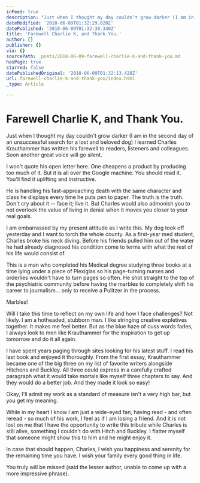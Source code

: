 ```yaml
---
inFeed: true
description: "Just when I thought my day couldn’t grow darker (I am in the second day of an unsuccessful search for a lost and beloved dog) I learned Charles Krauthammer has written his farewell to readers, listeners and colleagues. \_Soon another great voice\nwill go silent."
dateModified: '2018-06-09T01:32:29.020Z'
datePublished: '2018-06-09T01:32:30.340Z'
title: 'Farewell Charlie K, and Thank You.'
author: []
publisher: {}
via: {}
sourcePath: _posts/2018-06-09-farewell-charlie-k-and-thank-you.md
hasPage: true
starred: false
datePublishedOriginal: '2018-06-09T01:32:13.428Z'
url: farewell-charlie-k-and-thank-you/index.html
_type: Article

---
```

# Farewell Charlie K, and Thank You.

Just when I thought my day couldn't grow darker (I am in the second day of an unsuccessful search for a lost and beloved dog) I learned Charles Krauthammer has written his farewell to readers, listeners and colleagues.  Soon another great voice
will go silent.

I won't quote his open letter here.  One cheapens a product by producing too much
of it.  But it is all over the Google machine.  You should read it.  You'll find it uplifting and instructive.

He is handling his fast-approaching death with the same character and class he displays every time he puts pen to paper.  The truth is the truth.  Don't cry about it -- face it; live it.  But Charles would also admonish you to not overlook the value of living in denial when it moves you closer to your real goals.  

I am embarrassed by my present attitude as I write this. My dog took off yesterday and I want to torch the whole county.  As a first-year med student, Charles broke his neck diving.  Before his friends pulled him out of the water he had already diagnosed his condition come to terms with what the rest of his life would consist of.  

This is a man who completed his Medical degree studying three books at a time lying under a piece of Plexiglas so his page-turning nurses and orderlies wouldn't have to turn pages so often. He shot straight to the top of the psychiatric community before having the marbles to completely shift his career to journalism... only to receive a Pulitzer in the process.

Marbles!

Will I take this time to reflect on my own life and how I face challenges? Not likely. I am a hotheaded, stubborn man.  I like stringing creative expletives together. It makes me feel better.  But as the blue haze of cuss words fades, I always look to men like Krauthammer for the inspiration to get up tomorrow and do it all again.

I have spent years paging through sites looking for his latest stuff.  I read his last book and enjoyed it thoroughly.  From the first essay, Krauthammer became one of the big three on my list of favorite writers alongside Hitchens and Buckley.  All three could express in a carefully crafted paragraph what it would take mortals like myself three chapters to say.  And they would do a better job. And they made it look so easy!

Okay, I'll admit my work as a standard of measure isn't a very high bar, but you get my meaning.

While in my heart I know I am just a wide-eyed fan, having read - and often reread - so much of his work, I feel as if I am losing a friend.  And it is not lost on me that I have the opportunity to write this tribute while Charles is still alive, something I couldn't do with Hitch and Buckley.  I flatter myself that someone might show this to him and he might enjoy it.

In case that should happen, Charles, I wish you happiness and serenity for the remaining time you have. I wish your family every good thing in life.  

You truly will be missed (said the lesser author, unable to
come up with a more impressive phrase).